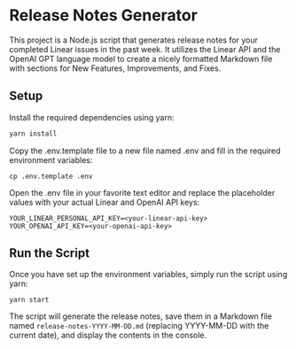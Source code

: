 # Release Notes Generator

This project is a Node.js script that generates release notes for your completed Linear issues in the past week. It utilizes the Linear API and the OpenAI GPT language model to create a nicely formatted Markdown file with sections for New Features, Improvements, and Fixes.

## Setup

Install the required dependencies using yarn:

```bash
yarn install
```

Copy the .env.template file to a new file named .env and fill in the required environment variables:

```
cp .env.template .env
```

Open the .env file in your favorite text editor and replace the placeholder values with your actual Linear and OpenAI API keys:

```
YOUR_LINEAR_PERSONAL_API_KEY=<your-linear-api-key>
YOUR_OPENAI_API_KEY=<your-openai-api-key>
```

## Run the Script

Once you have set up the environment variables, simply run the script using yarn:

```
yarn start
```

The script will generate the release notes, save them in a Markdown file named `release-notes-YYYY-MM-DD.md` (replacing YYYY-MM-DD with the current date), and display the contents in the console.
